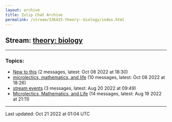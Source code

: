```yaml
---
layout: archive
title: Zulip Chat Archive
permalink: /stream/336415-theory:-biology/index.html
---
```


## Stream: [theory: biology](https://mattecapu.github.io/ct-zulip-archive/stream/336415-theory:-biology/index.html)
---

### Topics:

* [New to this](topic/topic_New.20to.20this.html) (2 messages, latest: Oct 08 2022 at 18:30)
* [microlectics, mathematics, and life](topic/topic_microlectics.2C.20mathematics.2C.20and.20life.html) (10 messages, latest: Oct 08 2022 at 18:26)
* [stream events](topic/topic_stream.20events.html) (3 messages, latest: Aug 20 2022 at 09:49)
* [Microlectics, Mathematics, and Life](topic/topic_Microlectics.2C.20Mathematics.2C.20and.20Life.html) (14 messages, latest: Aug 19 2022 at 21:11)

<hr><p>Last updated: Oct 21 2022 at 01:04 UTC</p>